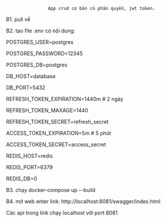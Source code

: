                     App crud cơ bản có phân quyền, jwt token. 

B1. pull về

B2. tạo file .env có nội dung:


POSTGRES_USER=postgres

POSTGRES_PASSWORD=12345

POSTGRES_DB=postgres

DB_HOST=database

DB_PORT=5432

REFRESH_TOKEN_EXPIRATION=1440m  # 2 ngày

REFRESH_TOKEN_MAXAGE=1440     

REFRESH_TOKEN_SECRET=refresh_secret

ACCESS_TOKEN_EXPIRATION=5m      # 5 phút

ACCESS_TOKEN_SECRET=access_secret

REDIS_HOST=redis

REDIS_PORT=6379

REDIS_DB=0


B3. chạy docker-compose up --build


B4. mở web enter link: http://localhost:8081/swagger/index.html 


Các api trong link chạy localhost với port 8081
